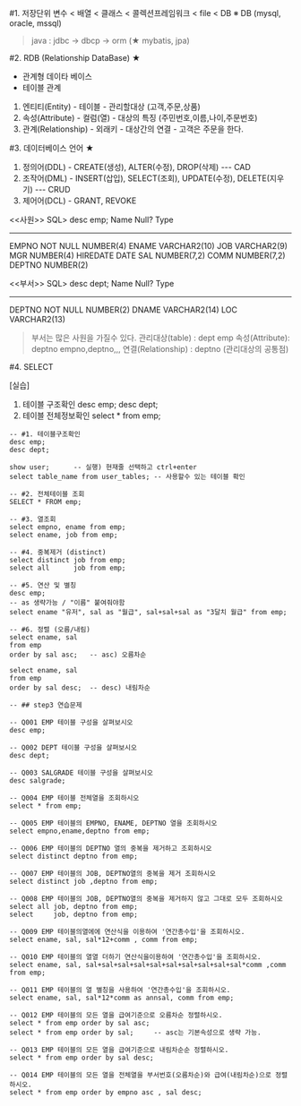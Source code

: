 #1. 저장단위
변수 < 배열 < 클래스 < 콜렉션프레임워크 < file < DB
※ DB (mysql, oracle, mssql)

> java : jdbc -> dbcp -> orm (★ mybatis, jpa)

#2. RDB (Relationship DataBase) ★
-   관계형 데이타 베이스
-   테이블 관계
1. 엔티티(Entity)      - 테이블  - 관리할대상       (고객,주문,상품)
2. 속성(Attribute)    - 컬럼(열)     - 대상의 특징      (주민번호,이름,나이,주문번호)
3. 관계(Relationship) - 외래키   - 대상간의 연결 - 고객은 주문을 한다.

#3.  데이터베이스 언어  ★
1. 정의어(DDL) - CREATE(생성), ALTER(수정), DROP(삭제) --- CAD
2. 조작어(DML) - INSERT(삽입), SELECT(조회), UPDATE(수정), DELETE(지우기) --- CRUD
3. 제어어(DCL) - GRANT, REVOKE

<<사원>>
SQL> desc emp;
 Name                                      Null?    Type
 ----------------------------------------- -------- ----------------------------
 EMPNO                                     NOT NULL NUMBER(4)
 ENAME                                              VARCHAR2(10)
 JOB                                                VARCHAR2(9)
 MGR                                                NUMBER(4)
 HIREDATE                                           DATE
 SAL                                                NUMBER(7,2)
 COMM                                               NUMBER(7,2)
 DEPTNO                                             NUMBER(2)

<<부서>>
SQL> desc dept;
 Name                                      Null?    Type
 ----------------------------------------- -------- ----------------------------
 DEPTNO                                    NOT NULL NUMBER(2)
 DNAME                                              VARCHAR2(14)
 LOC                                                VARCHAR2(13)

>부서는 많은 사원을 가질수 있다.
관리대상(table) : dept      emp
속성(Attribute): deptno     empno,deptno,,,
연결(Relationship) : deptno (관리대상의 공통점)

#4. SELECT

[실습]
1. 테이블 구조확인 
    desc emp;
    desc dept;
2. 테이블 전체정보확인 
    select * from emp;

```dml
-- #1. 테이블구조확인
desc emp;
desc dept;

show user;      -- 실행) 현재줄 선택하고 ctrl+enter
select table_name from user_tables; -- 사용할수 있는 테이블 확인

-- #2. 전체테이블 조회
SELECT * FROM emp;

-- #3. 열조회 
select empno, ename from emp;
select ename, job from emp;

-- #4. 중복제거 (distinct)
select distinct job from emp;
select all      job from emp;

-- #5. 연산 및 별칭
desc emp;
-- as 생략가능 / "이름" 붙여줘야함
select ename "유저", sal as "월급", sal+sal+sal as "3달치 월급" from emp;

-- #6. 정렬 (오름/내림)
select ename, sal 
from emp 
order by sal asc;   -- asc) 오름차순

select ename, sal 
from emp 
order by sal desc;  -- desc) 내림차순

-- ## step3 연습문제

-- Q001 EMP 테이블 구성을 살펴보시오
desc emp;

-- Q002 DEPT 테이블 구성을 살펴보시오
desc dept;

-- Q003 SALGRADE 테이블 구성을 살펴보시오
desc salgrade;

-- Q004 EMP 테이블 전체열을 조회하시오
select * from emp;

-- Q005 EMP 테이블의 EMPNO, ENAME, DEPTNO 열을 조회하시오
select empno,ename,deptno from emp;

-- Q006 EMP 테이블의 DEPTNO 열의 중복을 제거하고 조회하시오
select distinct deptno from emp;

-- Q007 EMP 테이블의 JOB, DEPTNO열의 중복을 제거 조회하시오
select distinct job ,deptno from emp; 

-- Q008 EMP 테이블의 JOB, DEPTNO열의 중복을 제거하지 않고 그대로 모두 조회하시오
select all job, deptno from emp;
select     job, deptno from emp;

-- Q009 EMP 테이블의열에에 연산식을 이용하여 '연간총수입'을 조회하시오. 
select ename, sal, sal*12+comm , comm from emp;

-- Q010 EMP 테이블의 열열 더하기 연산식을이용하여 '연간총수입'을 조회하시오.
select ename, sal, sal+sal+sal+sal+sal+sal+sal+sal+sal+sal*comm ,comm from emp;

-- Q011 EMP 테이블의 열 별칭을 사용하여 '연간총수입'을 조회하시오.
select ename, sal, sal*12*comm as annsal, comm from emp;

-- Q012 EMP 테이블의 모든 열을 급여기준으로 오름차순 정렬하시오.
select * from emp order by sal asc;
select * from emp order by sal;     -- asc는 기본속성으로 생략 가능.

-- Q013 EMP 테이블의 모든 열을 급여기준으로 내림차순순 정렬하시오.
select * from emp order by sal desc;

-- Q014 EMP 테이블의 모든 열을 전체열을 부서번호(오름차순)와 급여(내림차순)으로 정렬하시오.
select * from emp order by empno asc , sal desc;
```